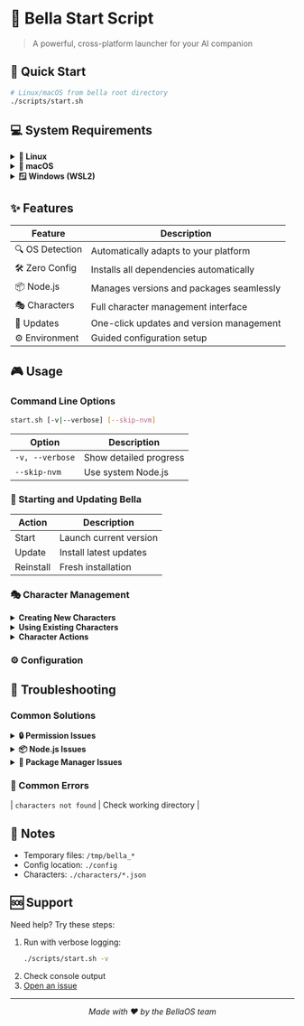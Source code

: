 # 🤖 Bella Start Script

> A powerful, cross-platform launcher for your AI companion

## 🚀 Quick Start

```bash
# Linux/macOS from bella root directory
./scripts/start.sh
```

## 💻 System Requirements

<details>
<summary><b>🐧 Linux</b></summary>

- Bash shell
- `sudo` access
- APT package manager
- 2GB free disk space
</details>

<details>
<summary><b>🍎 macOS</b></summary>

- macOS 10.15 or higher
- Command Line Tools
- Admin access
- 2GB free disk space
</details>

<details>
<summary><b>🪟 Windows (WSL2)</b></summary>

**Requirements:**
- Windows 10 version 2004+ or Windows 11
- 8GB RAM minimum
- Virtualization enabled in BIOS
- Admin access to install WSL2

**Installation Steps:**
1. Enable WSL2:
   ```powershell
   # Run in PowerShell as Administrator
   wsl --install
   ```

2. Install Ubuntu from Microsoft Store or:
   ```powershell
   wsl --install -d Ubuntu
   ```

3. Restart your computer

4. Set up Ubuntu:
   - Open Ubuntu from Start Menu
   - Create username and password when prompted
   - Run updates:
     ```bash
     sudo apt update && sudo apt upgrade -y
     ```

Now you can follow the Linux instructions!
</details>

## ✨ Features

| Feature | Description |
|---------|-------------|
| 🔍 OS Detection | Automatically adapts to your platform |
| 🛠️ Zero Config | Installs all dependencies automatically |
| 📦 Node.js | Manages versions and packages seamlessly |
| 🎭 Characters | Full character management interface |
| 🔄 Updates | One-click updates and version management |
| ⚙️ Environment | Guided configuration setup |

## 🎮 Usage

### Command Line Options
```bash
start.sh [-v|--verbose] [--skip-nvm]
```

| Option | Description |
|--------|-------------|
| `-v, --verbose` | Show detailed progress |
| `--skip-nvm` | Use system Node.js |
### 🔄 Starting and Updating Bella

| Action | Description |
|--------|-------------|
| Start | Launch current version |
| Update | Install latest updates |
| Reinstall | Fresh installation |

### 🎭 Character Management

<details>
<summary><b>Creating New Characters</b></summary>

1. Select `Create New`
2. Enter character name
3. Customize in editor
4. Save & deploy
</details>

<details>
<summary><b>Using Existing Characters</b></summary>

1. Select `Use Existing`
2. Choose characters:
   - Select each: `X`
   - Select All: `Ctrl+A`
   - Confirm: `ENTER`
</details>

<details>
<summary><b>Character Actions</b></summary>

**Single Character:**
- ▶️ Run
- ✏️ Edit
- 🗑️ Delete

**Multiple Characters:**
- ▶️ Run All
- 🗑️ Delete All
</details>

### ⚙️ Configuration



## 🛟 Troubleshooting

### Common Solutions

<details>
<summary><b>🔒 Permission Issues</b></summary>

```bash
# Linux/macOS
sudo chmod +x scripts/start.sh

# Windows
Set-ExecutionPolicy RemoteSigned -Scope CurrentUser
```
</details>

<details>
<summary><b>📦 Node.js Issues</b></summary>

- Required: Node.js 22+
- Use `--skip-nvm` for system Node
- Check PATH configuration
</details>

<details>
<summary><b>🔧 Package Manager Issues</b></summary>

- Linux: `sudo apt update`
- macOS: `/bin/bash -c "$(curl -fsSL https://raw.githubusercontent.com/Homebrew/install/HEAD/install.sh)"`
- Windows: Run as Administrator
</details>

### 🚨 Common Errors


| `characters not found` | Check working directory |

## 📝 Notes

- Temporary files: `/tmp/bella_*`
- Config location: `./config`
- Characters: `./characters/*.json`

## 🆘 Support

Need help? Try these steps:

1. Run with verbose logging:
   ```bash
   ./scripts/start.sh -v
   ```
2. Check console output
3. [Open an issue](https://github.com/bellaOS/bella/issues)

---
<div align="center">
<i>Made with ❤️ by the BellaOS team</i>
</div>
